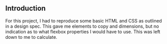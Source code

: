 ## Introduction

For this project, I had to reproduce some basic HTML and CSS as outlined in a design spec. This gave me elements to copy and dimensions, but no indication as to what flexbox properties I would have to use. This was left down to me to calculate.